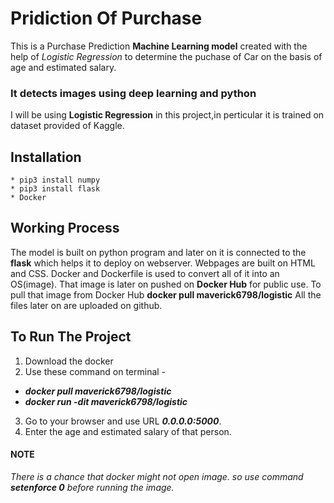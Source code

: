 # Pridiction Of Purchase

This is a Purchase Prediction **Machine Learning model** created with the help of *Logistic Regression* to determine the puchase of Car on the basis of age and estimated salary.

### It detects images using deep learning and python

I will be using **Logistic Regression** in this project,in perticular it is trained on dataset provided of Kaggle.
 
## Installation

	* pip3 install numpy
	* pip3 install flask 
	* Docker

## Working Process

The model is built on python program and later on it is connected to the **flask** which helps it to deploy on webserver.
Webpages are built on HTML and CSS.
Docker and Dockerfile is used to convert all of it into an OS(image).
That image is later on pushed on **Docker Hub** for public use.
To pull that image from Docker Hub
		**docker pull maverick6798/logistic**
All the files later on are uploaded on github.

## To Run The Project

   1. Download the docker 
   2. Use these command on terminal -
   * ***docker pull maverick6798/logistic***
   * ***docker run -dit maverick6798/logistic***
   3. Go to your browser and use URL ***0.0.0.0:5000***.
   4. Enter the age and estimated salary of that person. 

#### NOTE
*There is a chance that docker might not open image. so use command* ***setenforce 0*** *before running the image.*
